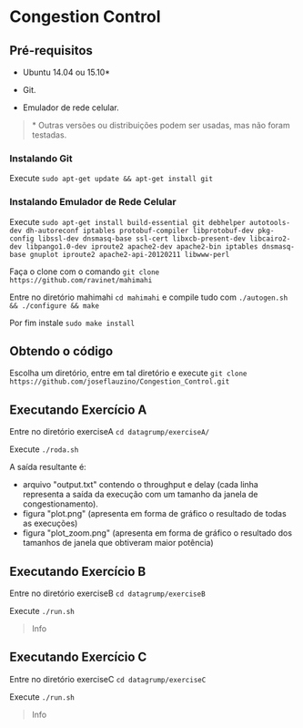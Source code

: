 # Congestion Control

## Pré-requisitos
- Ubuntu 14.04 ou 15.10*

- Git.

- Emulador de rede celular.

> \* Outras versões ou distribuições podem ser usadas, mas não foram testadas.

### Instalando Git
Execute `sudo apt-get update && apt-get install git`

### Instalando Emulador de Rede Celular

Execute `sudo apt-get install build-essential git debhelper autotools-dev dh-autoreconf iptables protobuf-compiler libprotobuf-dev pkg-config libssl-dev dnsmasq-base ssl-cert libxcb-present-dev libcairo2-dev libpango1.0-dev iproute2 apache2-dev apache2-bin iptables dnsmasq-base gnuplot iproute2 apache2-api-20120211 libwww-perl`

Faça o clone com o comando `git clone https://github.com/ravinet/mahimahi`

Entre no diretório mahimahi `cd mahimahi` e compile tudo com `./autogen.sh && ./configure && make`

Por fim instale `sudo make install`

## Obtendo o código

Escolha um diretório, entre em tal diretório e execute `git clone https://github.com/joseflauzino/Congestion_Control.git`

## Executando Exercício A

Entre no diretório exerciseA `cd datagrump/exerciseA/`

Execute `./roda.sh`

A saída resultante é:
- arquivo "output.txt" contendo o throughput e delay (cada linha representa a saída da execução com um tamanho da janela de congestionamento).
- figura "plot.png" (apresenta em forma de gráfico o resultado de todas as execuções)
- figura "plot_zoom.png" (apresenta em forma de gráfico o resultado dos tamanhos de janela que obtiveram maior potência)

## Executando Exercício B
Entre no diretório exerciseB `cd datagrump/exerciseB`

Execute `./run.sh`

> Info
## Executando Exercício C
Entre no diretório exerciseC `cd datagrump/exerciseC`

Execute `./run.sh`

> Info

